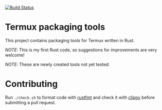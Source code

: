 [![Build Status](https://travis-ci.org/termux/termux-packaging.svg?branch=master)](https://travis-ci.org/termux/termux-packaging)

# Termux packaging tools
This project contains packaging tools for Termux written in Rust.

*NOTE*: This is my first Rust code, so suggestions for improvements are very welcome!

*NOTE*: These are newly created tools not yet tested.

# Contributing
Run `./check.sh` to format code with [rustfmt](https://github.com/rust-lang-nursery/rustfmt) and check it with [clippy](https://github.com/rust-lang-nursery/rust-clippy) before submitting a pull request.
